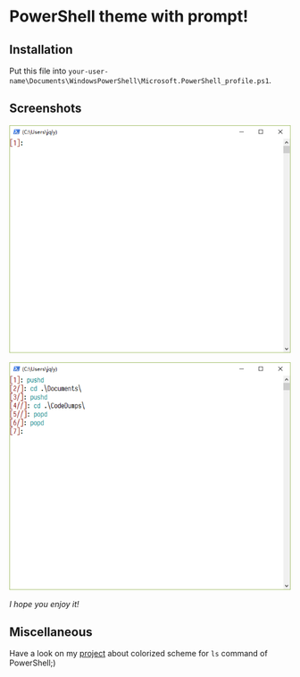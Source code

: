# PowerShell theme with prompt!

## Installation

Put this file into `your-user-name\Documents\WindowsPowerShell\Microsoft.PowerShell_profile.ps1`.

## Screenshots

![psbare](./powershellthemefigure/psbare.PNG)

![pspushdpopd](./powershellthemefigure/pspushdpopd.PNG)

*I hope you enjoy it!*

## Miscellaneous
Have a look on my [project](https://github.com/jqly/lsc) about colorized scheme for `ls` command of PowerShell;)

